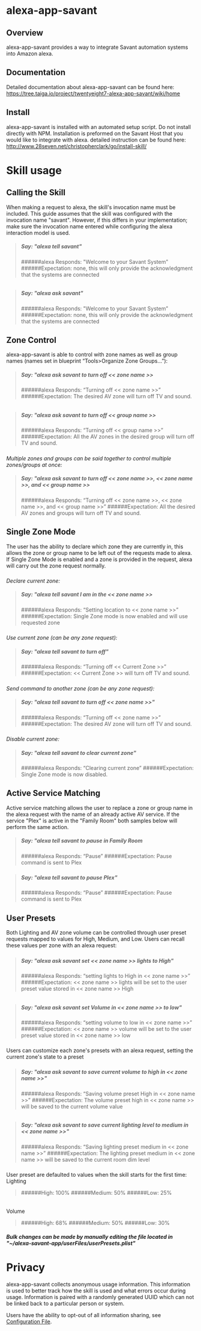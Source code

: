 # alexa-app-savant

## Overview
alexa-app-savant provides a way to integrate Savant automation systems into Amazon alexa.

## Documentation
Detailed documentation about alexa-app-savant can be found here:
https://tree.taiga.io/project/twentyeight7-alexa-app-savant/wiki/home

## Install
alexa-app-savant is installed with an automated setup script. Do not install directly with NPM. Installation is preformed on the Savant Host that you would like to integrate with alexa. detailed instruction can be found here: http://www.28seven.net/christopherclark/go/install-skill/

# Skill usage

Calling the Skill
--
When making a request to alexa, the skill's invocation name must be included. This guide assumes that the skill was configured with the invocation name "savant". However, if this differs in your implementation; make sure the invocation name entered while configuring the alexa interaction model is used.

>##### Say: "alexa tell savant"
>######alexa Responds: "Welcome to your Savant System”
>######Expectation: none, this will only provide the acknowledgment that the systems are connected

######

>##### Say: "alexa ask savant"
>######alexa Responds: "Welcome to your Savant System”
>######Expectation: none, this will only provide the acknowledgment that the systems are connected

#####

Zone Control
--
alexa-app-savant is able to control with zone names as well as group names (names set in blueprint “Tools>Organize Zone Groups…”):
>##### Say: "alexa ask savant to turn off << zone name >>
>######alexa Responds: “Turning off << zone name >>”
>######Expectation: The desired AV zone will turn off TV and sound.

######  

>##### Say: "alexa ask savant to turn off << group name >>
>######alexa Responds: “Turning off << group name >>”
>######Expectation: All the AV zones in the desired group will turn off TV and sound.

#####

_Multiple zones and groups can be said together to control multiple zones/groups at once:_
>##### Say: "alexa ask savant to turn off << zone name >>, << zone name >>, and << group name >>
>######alexa Responds: “Turning off << zone name >>, << zone name >>, and << group name >>”
>######Expectation: All the desired AV zones and groups will turn off TV and sound.

###

Single Zone Mode
--
The user has the ability to declare which zone they are currently in, this allows the zone or group name to be left out of the requests made to alexa. If Single Zone Mode is enabled and a zone is provided in the request, alexa will carry out the zone request normally.

#####

_Declare current zone:_
>##### Say: "alexa tell savant I am in the << zone name >>
>######alexa Responds: “Setting location to << zone name >>”
>######Expectation: Single Zone mode is now enabled and will use requested zone

#####

_Use current zone (can be any zone request):_
>##### Say: "alexa tell savant to turn off"
>######alexa Responds: “Turning off << Current Zone >>”
>######Expectation: << Current Zone >> will turn off TV and sound.

#####

_Send command to another zone (can be any zone request):_
>##### Say: "alexa tell savant to turn off << zone name >>"
>######alexa Responds: “Turning off << zone name >>”
>######Expectation: The desired AV zone will turn off TV and sound.

#####

_Disable current zone:_
>##### Say: "alexa tell savant to clear current zone"
>######alexa Responds: “Clearing current zone”
>######Expectation: Single Zone mode is now disabled.

###

Active Service Matching
--
Active service matching allows the user to replace a zone or group name in the alexa request with the name of an already active AV service. If the service "Plex" is active in the "Family Room" both samples below will perform the same action.

####

>##### Say: "alexa tell savant to pause in Family Room
>######alexa Responds: “Pause”
>######Expectation: Pause command is sent to Plex

#####

>##### Say: "alexa tell savant to pause Plex"
>######alexa Responds: “Pause”
>######Expectation: Pause command is sent to Plex

###

User Presets
--
Both Lighting and AV zone volume can be controlled through user preset requests mapped to values for High, Medium, and Low. Users can recall these values per zone with an alexa request:

#####

>##### Say: "alexa ask savant set << zone name >> lights to High"
>######alexa Responds: “setting lights to High in << zone name >>”
>######Expectation: << zone name >> lights will be set to the user preset value stored in << zone name >> High

######

>##### Say: "alexa ask savant set Volume in << zone name >> to low"
>######alexa Responds: “setting volume to low in << zone name >>”
>######Expectation: << zone name >> volume will be set to the user preset value stored in << zone name >> low
###

Users can customize each zone's presets with an alexa request, setting the current zone's state to a preset

#####

>##### Say: "alexa ask savant to save current volume to high in << zone name >>"
>######alexa Responds: “Saving volume preset High in << zone name >>”
>######Expectation: The volume preset high in << zone name >> will be saved to the current volume value

######

>##### Say: "alexa ask savant to save current lighting level to medium in << zone name >>"
>######alexa Responds: “Saving lighting preset medium in << zone name >>”
>######Expectation: The lighting preset medium in << zone name >> will be saved to the current room dim level

###

User preset are defaulted to values when the skill starts for the first time:
Lighting
>######High: 100%
>######Medium: 50%
>######Low: 25%

######

Volume
>######High: 68%
>######Medium: 50%
>######Low: 30%

##### Bulk changes can be made by manually editing the file located in "~/alexa-savant-app/userFiles/userPresets.plist"

# Privacy

alexa-app-savant collects anonymous usage information.  This information is used to better track how the skill is used and what errors occur during usage.  Information is paired with a randomly generated UUID which can not be linked back to a particular person or system.

Users have the ability to opt-out of all information sharing, see [Configuration File](https://tree.taiga.io/project/twentyeight7-alexa-app-savant/wiki/configuration-file).
